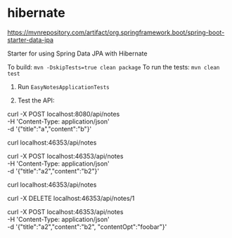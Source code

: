 # hibernate

https://mvnrepository.com/artifact/org.springframework.boot/spring-boot-starter-data-jpa

Starter for using Spring Data JPA with Hibernate

To build: `mvn -DskipTests=true clean package`
To run the tests: `mvn clean test`

1) Run `EasyNotesApplicationTests`

2) Test the API:

curl -X POST localhost:8080/api/notes \
    -H 'Content-Type: application/json' \
    -d '{"title":"a","content":"b"}'

curl localhost:46353/api/notes

curl -X POST localhost:46353/api/notes \
    -H 'Content-Type: application/json' \
    -d '{"title":"a2","content":"b2"}'

curl localhost:46353/api/notes

curl -X DELETE localhost:46353/api/notes/1

curl -X POST localhost:46353/api/notes \
    -H 'Content-Type: application/json' \
    -d '{"title":"a2","content":"b2", "contentOpt":"foobar"}'